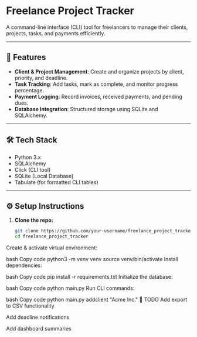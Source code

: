 # Freelance Project Tracker

A command-line interface (CLI) tool for freelancers to manage their clients, projects, tasks, and payments efficiently.

---

## 🚀 Features

- **Client & Project Management**: Create and organize projects by client, priority, and deadline.
- **Task Tracking**: Add tasks, mark as complete, and monitor progress percentage.
- **Payment Logging**: Record invoices, received payments, and pending dues.
- **Database Integration**: Structured storage using SQLite and SQLAlchemy.

---

## 🛠 Tech Stack

- Python 3.x
- SQLAlchemy
- Click (CLI tool)
- SQLite (Local Database)
- Tabulate (for formatted CLI tables)

---

## ⚙️ Setup Instructions

1. **Clone the repo:**
   ```bash
   git clone https://github.com/your-username/freelance_project_tracker.git
   cd freelance_project_tracker

Create & activate virtual environment:

bash
Copy code
python3 -m venv venv
source venv/bin/activate
Install dependencies:

bash
Copy code
pip install -r requirements.txt
Initialize the database:

bash
Copy code
python main.py
Run CLI commands:

bash
Copy code
python main.py addclient "Acme Inc."
📝 TODO
 Add export to CSV functionality

 Add deadline notifications

 Add dashboard summaries


